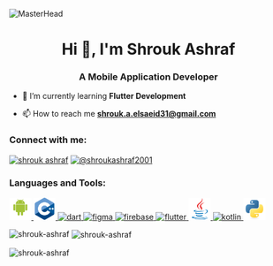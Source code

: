 ![MasterHead](https://github.com/Shrouk-Ashraf/Shrouk-Ashraf/assets/68174886/5faf52b0-6477-4779-ae3e-e9b6a3d08afb)

<h1 align="center">Hi 👋, I'm Shrouk Ashraf</h1>
<h3 align="center">A Mobile Application Developer</h3>

- 🌱 I’m currently learning **Flutter Development**

- 📫 How to reach me **shrouk.a.elsaeid31@gmail.com**

<h3 align="left">Connect with me:</h3>
<p align="left">
<a href="https://linkedin.com/in/shrouk ashraf" target="blank"><img align="center" src="https://raw.githubusercontent.com/rahuldkjain/github-profile-readme-generator/master/src/images/icons/Social/linked-in-alt.svg" alt="shrouk ashraf" height="30" width="40" /></a>
<a href="https://www.hackerrank.com/@shroukashraf2001" target="blank"><img align="center" src="https://raw.githubusercontent.com/rahuldkjain/github-profile-readme-generator/master/src/images/icons/Social/hackerrank.svg" alt="@shroukashraf2001" height="30" width="40" /></a>
</p>

<h3 align="left">Languages and Tools:</h3>
<p align="left"> <a href="https://developer.android.com" target="_blank" rel="noreferrer"> <img src="https://raw.githubusercontent.com/devicons/devicon/master/icons/android/android-original-wordmark.svg" alt="android" width="40" height="40"/> </a> <a href="https://www.w3schools.com/cpp/" target="_blank" rel="noreferrer"> <img src="https://raw.githubusercontent.com/devicons/devicon/master/icons/cplusplus/cplusplus-original.svg" alt="cplusplus" width="40" height="40"/> </a> <a href="https://dart.dev" target="_blank" rel="noreferrer"> <img src="https://www.vectorlogo.zone/logos/dartlang/dartlang-icon.svg" alt="dart" width="40" height="40"/> </a> <a href="https://www.figma.com/" target="_blank" rel="noreferrer"> <img src="https://www.vectorlogo.zone/logos/figma/figma-icon.svg" alt="figma" width="40" height="40"/> </a> <a href="https://firebase.google.com/" target="_blank" rel="noreferrer"> <img src="https://www.vectorlogo.zone/logos/firebase/firebase-icon.svg" alt="firebase" width="40" height="40"/> </a> <a href="https://flutter.dev" target="_blank" rel="noreferrer"> <img src="https://www.vectorlogo.zone/logos/flutterio/flutterio-icon.svg" alt="flutter" width="40" height="40"/> </a> <a href="https://www.java.com" target="_blank" rel="noreferrer"> <img src="https://raw.githubusercontent.com/devicons/devicon/master/icons/java/java-original.svg" alt="java" width="40" height="40"/> </a> <a href="https://kotlinlang.org" target="_blank" rel="noreferrer"> <img src="https://www.vectorlogo.zone/logos/kotlinlang/kotlinlang-icon.svg" alt="kotlin" width="40" height="40"/> </a> <a href="https://www.python.org" target="_blank" rel="noreferrer"> <img src="https://raw.githubusercontent.com/devicons/devicon/master/icons/python/python-original.svg" alt="python" width="40" height="40"/> </a> </p>

<p><img align="left" src="https://github-readme-stats.vercel.app/api/top-langs?username=shrouk-ashraf&show_icons=true&locale=en&layout=compact" alt="shrouk-ashraf" /></p>

<p>&nbsp;<img align="center" src="https://github-readme-stats.vercel.app/api?username=shrouk-ashraf&show_icons=true&locale=en" alt="shrouk-ashraf" /></p>

<p><img align="center" src="https://github-readme-streak-stats.herokuapp.com/?user=shrouk-ashraf&" alt="shrouk-ashraf" /></p>
